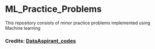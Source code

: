 # ML_Practice_Problems
This repository consists of minor practice problems implemented using Machine learning 
### Credits: [DataAspirant_codes](https://github.com/saimadhu-polamuri/DataAspirant_codes)
